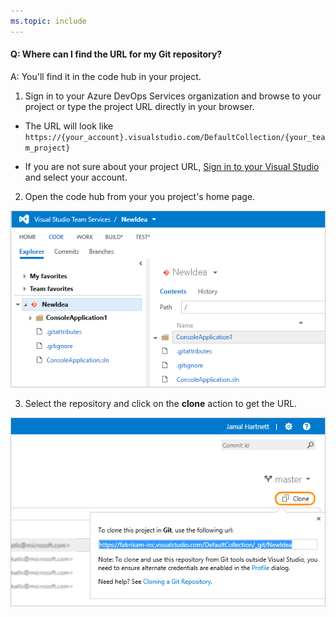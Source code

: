 ```yaml
---
ms.topic: include
---
```


#### Q: Where can I find the URL for my Git repository?

A: You'll find it in the code hub in your project.

1. Sign in to your Azure DevOps Services organization and browse to your project or type the project URL directly in your browser. 

* The URL will look like ```https://{your_account}.visualstudio.com/DefaultCollection/{your_team_project}```

* If you are not sure about your project URL, [Sign in to your Visual Studio](http://go.microsoft.com/fwlink/?LinkID=309329) and select your account.

2. Open the code hub from your you project's home page.

 ![Project home page, code explorer](_img/code-explorer.png)

3. Select the repository and click on the **clone** action to get the URL.

 ![Project home page, code explorer, clone selected to show the URL](_img/clone-url.png)

